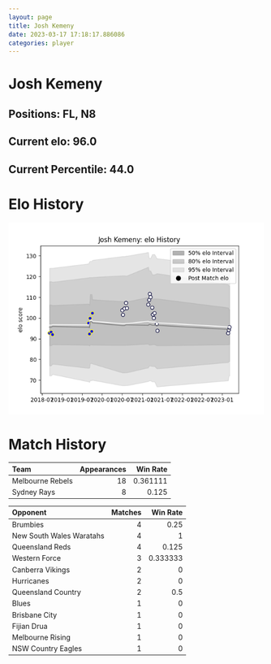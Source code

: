 ```yaml
---  
layout: page  
title: Josh Kemeny  
date: 2023-03-17 17:18:17.886086  
categories: player  
---
```

# Josh Kemeny

## Positions: FL, N8

## Current elo: 96.0

## Current Percentile: 44.0

# Elo History


![elo history](history_JoshKemeny.png)
# Match History


| Team             |   Appearances |   Win Rate |
|:-----------------|--------------:|-----------:|
| Melbourne Rebels |            18 |   0.361111 |
| Sydney Rays      |             8 |   0.125    |

| Opponent                 |   Matches |   Win Rate |
|:-------------------------|----------:|-----------:|
| Brumbies                 |         4 |   0.25     |
| New South Wales Waratahs |         4 |   1        |
| Queensland Reds          |         4 |   0.125    |
| Western Force            |         3 |   0.333333 |
| Canberra Vikings         |         2 |   0        |
| Hurricanes               |         2 |   0        |
| Queensland Country       |         2 |   0.5      |
| Blues                    |         1 |   0        |
| Brisbane City            |         1 |   0        |
| Fijian Drua              |         1 |   0        |
| Melbourne Rising         |         1 |   0        |
| NSW Country Eagles       |         1 |   0        |